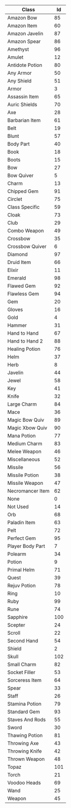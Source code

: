 |Class|Id|
|-|-|
|Amazon Bow|85|
|Amazon Item|60|
|Amazon Javelin|87|
|Amazon Spear|86|
|Amethyst|96|
|Amulet|12|
|Antidote Potion|80|
|Any Armor|50|
|Any Shield|51|
|Armor|3|
|Assassin Item|65|
|Auric Shields|70|
|Axe|28|
|Barbarian Item|61|
|Belt|19|
|Blunt|57|
|Body Part|40|
|Book|18|
|Boots|15|
|Bow|27|
|Bow Quiver|5|
|Charm|13|
|Chipped Gem|91|
|Circlet|75|
|Class Specific|59|
|Cloak|73|
|Club|29|
|Combo Weapon|49|
|Crossbow|35|
|Crossbow Quiver|6|
|Diamond|97|
|Druid Item|66|
|Elixir|11|
|Emerald|98|
|Flawed Gem|92|
|Flawless Gem|94|
|Gem|20|
|Gloves|16|
|Gold|4|
|Hammer|31|
|Hand to Hand|67|
|Hand to Hand 2|88|
|Healing Potion|76|
|Helm|37|
|Herb|8|
|Javelin|44|
|Jewel|58|
|Key|41|
|Knife|32|
|Large Charm|84|
|Mace|36|
|Magic Bow Quiv|89|
|Magic Xbow Quiv|90|
|Mana Potion|77|
|Medium Charm|83|
|Melee Weapon|46|
|Miscellaneous|52|
|Missile|56|
|Missile Potion|38|
|Missile Weapon|47|
|Necromancer Item|62|
|None|0|
|Not Used|14|
|Orb|68|
|Paladin Item|63|
|Pelt|72|
|Perfect Gem|95|
|Player Body Part|7|
|Polearm|34|
|Potion|9|
|Primal Helm|71|
|Quest|39|
|Rejuv Potion|78|
|Ring|10|
|Ruby|99|
|Rune|74|
|Sapphire|100|
|Scepter|24|
|Scroll|22|
|Second Hand|54|
|Shield|2|
|Skull|102|
|Small Charm|82|
|Socket Filler|53|
|Sorceress Item|64|
|Spear|33|
|Staff|26|
|Stamina Potion|79|
|Standard Gem|93|
|Staves And Rods|55|
|Sword|30|
|Thawing Potion|81|
|Throwing Axe|43|
|Throwing Knife|42|
|Thrown Weapon|48|
|Topaz|101|
|Torch|21|
|Voodoo Heads|69|
|Wand|25|
|Weapon|45|